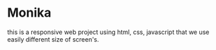 # Monika
this is a responsive web project using html, css,  javascript that we use easily different size of screen's.
